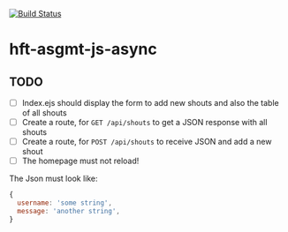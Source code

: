 [![Build Status](https://travis-ci.org/hft-stuttgart-ipr-assignments/hft-asgmt-nodejs.svg?branch=master)](https://travis-ci.org/hft-stuttgart-ipr-assignments/hft-asgmt-nodejs)

# hft-asgmt-js-async

## TODO
  - [ ] Index.ejs should display the form to add new shouts and also the table of all shouts
  - [ ] Create a route, for `GET /api/shouts` to get a JSON response with all shouts
  - [ ] Create a route, for `POST /api/shouts` to receive JSON and add a new shout
  - [ ] The homepage must not reload!

The Json must look like:

```js
{
  username: 'some string',
  message: 'another string',
}
```
